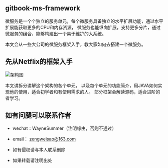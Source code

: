 ## gitbook-ms-framework

微服务是一个个独立的服务单元，每个微服务具备独立的水平扩展功能，通过水平扩展能获取更多的CPU和内存资源，
微服务也能纵向扩展，支持更多分片，通过微服务的组合，能够构建出一个易于维护的大系统。

本文会从一些大公司的微服务框架入手，教大家如何去搭建一个微服务。


## 先从Netflix的框架入手

![架构图](http://crawl.nosdn.127.net/nbotreplaceimg/97175c2f206ae89c6a523dbaf5f20a02/26cfffb9cbda8a51fd01d6752521ca56.jpg)

本文讲拆分讲解这个架构的各个单元，
以及每个单元的功能简介，用JAVA如何实现他的使用，适合初学者和有使用需求的人。
部分框架会解读源码，适合进阶的者学习。

## 如有问腿可以联系作者

* wechat：WayneSummer（注明缘由，否则不通过）
* email： zengweisap@163.com

* 如有侵权请与本人联系删除
* 如果转载请注明出处



